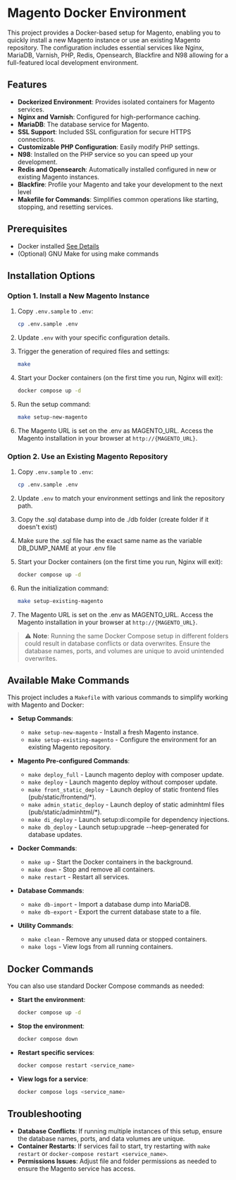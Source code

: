 
# Magento Docker Environment

This project provides a Docker-based setup for Magento, enabling you to quickly install a new Magento instance or use an existing Magento repository. The configuration includes essential services like Nginx, MariaDB, Varnish, PHP, Redis, Opensearch, Blackfire and N98 allowing for a full-featured local development environment.

## Features

- **Dockerized Environment**: Provides isolated containers for Magento services.
- **Nginx and Varnish**: Configured for high-performance caching.
- **MariaDB**: The database service for Magento.
- **SSL Support**: Included SSL configuration for secure HTTPS connections.
- **Customizable PHP Configuration**: Easily modify PHP settings.
- **N98**: Installed on the PHP service so you can speed up your development.
- **Redis and Opensearch**: Automatically installed configured in new or existing Magento instances.
- **Blackfire**: Profile your Magento and take your development to the next level 
- **Makefile for Commands**: Simplifies common operations like starting, stopping, and resetting services.

## Prerequisites

- Docker installed [See Details](https://docs.docker.com/desktop/)
- (Optional) GNU Make for using make commands

## Installation Options

### Option 1. Install a New Magento Instance

1. Copy `.env.sample` to `.env`:
   ```bash
   cp .env.sample .env
   ```

2. Update `.env` with your specific configuration details.

3. Trigger the generation of required files and settings:
   ```bash
   make
   ```

4. Start your Docker containers (on the first time you run, Nginx will exit):
   ```bash
   docker compose up -d
   ```

5. Run the setup command:
   ```bash
   make setup-new-magento
   ```
6. The Magento URL is set on the .env as MAGENTO_URL. Access the Magento installation in your browser at `http://{MAGENTO_URL}`.

### Option 2. Use an Existing Magento Repository

1. Copy `.env.sample` to `.env`:
   ```bash
   cp .env.sample .env
   ```

2. Update `.env` to match your environment settings and link the repository path.

3. Copy the .sql database dump into de ./db folder (create folder if it doesn't exist)

4. Make sure the .sql file has the exact same name as the variable DB_DUMP_NAME at your .env file

5. Start your Docker containers (on the first time you run, Nginx will exit):
   ```bash
   docker compose up -d
   ```

6. Run the initialization command:
   ```bash
   make setup-existing-magento
   ```

7. The Magento URL is set on the .env as MAGENTO_URL. Access the Magento installation in your browser at `http://{MAGENTO_URL}`.

> ⚠️ **Note**: Running the same Docker Compose setup in different folders could result in database conflicts or data overwrites. Ensure the database names, ports, and volumes are unique to avoid unintended overwrites.

## Available Make Commands

This project includes a `Makefile` with various commands to simplify working with Magento and Docker:

- **Setup Commands**:
  - `make setup-new-magento` - Install a fresh Magento instance.
  - `make setup-existing-magento` - Configure the environment for an existing Magento repository.
- **Magento Pre-configured Commands**:
  - `make deploy_full` - Launch magento deploy with composer update.
  - `make deploy` - Launch magento deploy without composer update.
  - `make front_static_deploy` - Launch deploy of static frontend files (pub/static/frontend/*).
  - `make admin_static_deploy` - Launch deploy of static adminhtml files (pub/static/adminhtml/*).
  - `make di_deploy` - Launch setup:di:compile for dependency injections.
  - `make db_deploy` - Launch setup:upgrade --heep-generated for database updates.
- **Docker Commands**:
  - `make up` - Start the Docker containers in the background.
  - `make down` - Stop and remove all containers.
  - `make restart` - Restart all services.

- **Database Commands**:
  - `make db-import` - Import a database dump into MariaDB.
  - `make db-export` - Export the current database state to a file.

- **Utility Commands**:
  - `make clean` - Remove any unused data or stopped containers.
  - `make logs` - View logs from all running containers.

## Docker Commands

You can also use standard Docker Compose commands as needed:

- **Start the environment**:
  ```bash
  docker compose up -d
  ```

- **Stop the environment**:
  ```bash
  docker compose down
  ```

- **Restart specific services**:
  ```bash
  docker compose restart <service_name>
  ```

- **View logs for a service**:
  ```bash
  docker compose logs <service_name>
  ```

## Troubleshooting

- **Database Conflicts**: If running multiple instances of this setup, ensure the database names, ports, and data volumes are unique.
- **Container Restarts**: If services fail to start, try restarting with `make restart` or `docker-compose restart <service_name>`.
- **Permissions Issues**: Adjust file and folder permissions as needed to ensure the Magento service has access.
